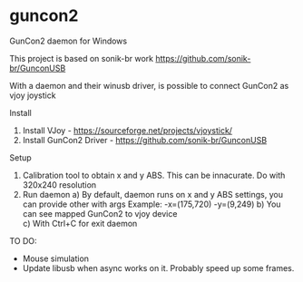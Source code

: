 # guncon2
GunCon2 daemon for Windows

This project is based on sonik-br work https://github.com/sonik-br/GunconUSB

With a daemon and their winusb driver, is possible to connect GunCon2 as vjoy joystick 

Install
 1) Install VJoy - https://sourceforge.net/projects/vjoystick/
 2) Install GunCon2 Driver - https://github.com/sonik-br/GunconUSB
 
 Setup
 1) Calibration tool to obtain x and y ABS. This can be innacurate. Do with 320x240 resolution
 2) Run daemon
    a) By default, daemon runs on x and y ABS settings, you can provide other with args
       Example:
         -x=(175,720) -y=(9,249)
    b) You can see mapped GunCon2 to vjoy device     
    c) With Ctrl+C for exit daemon 
      
 
TO DO:
 * Mouse simulation
 * Update libusb when async works on it. Probably speed up some frames.
 
